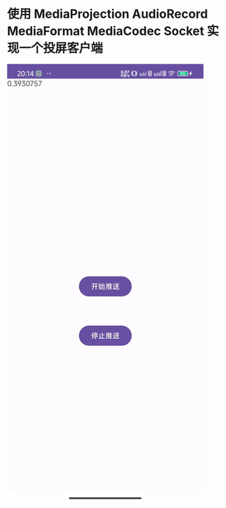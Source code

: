 # 使用 MediaProjection  AudioRecord   MediaFormat   MediaCodec  Socket 实现一个投屏客户端

![demo](about/p.jpg)